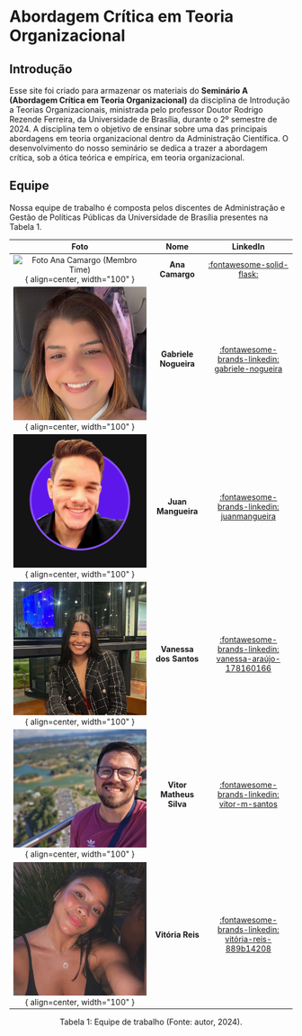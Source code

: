 # **Abordagem Crítica em Teoria Organizacional**

## **Introdução**
Esse site foi criado para armazenar os materiais do **Seminário A (Abordagem Crítica em Teoria Organizacional)** da disciplina de Introdução a Teorias Organizacionais, ministrada pelo professor Doutor Rodrigo Rezende Ferreira, da Universidade de Brasília, durante o 2º semestre de 2024. A disciplina tem o objetivo de ensinar sobre uma das principais abordagens em teoria organizacional dentro da Administração Científica. O desenvolvimento do nosso seminário se dedica a trazer a abordagem crítica, sob a ótica teórica e empírica, em teoria organizacional.

## **Equipe**
Nossa equipe de trabalho é composta pelos discentes de Administração e Gestão de Políticas Públicas da Universidade de Brasília presentes na Tabela 1.

<center>

| Foto        | Nome                                 | LinkedIn |
| :---------: | :----------------------------------: | :----: |
| ![Foto Ana Camargo (Membro Time)](){ align=center, width="100" } | **Ana Camargo** | [:fontawesome-solid-flask: ](https://linkedin.com/in/) |
| ![Foto Gabriele Nogueira (Membro Time)](assets/perfil_gabriele.jpg){ align=center, width="100" } | **Gabriele Nogueira** | [:fontawesome-brands-linkedin: gabriele-nogueira](https://www.linkedin.com/in/gabriele-nogueira) |
| ![Foto Juan Mangueira(Membro Time)](assets/perfil_juan.png){ align=center, width="100" } | **Juan Mangueira** | [:fontawesome-brands-linkedin: juanmangueira](https://linkedin.com/in/juanmangueira) |
| ![Foto Vanessa dos Santos (Membro Time)](assets/perfil_vanessa.jpg){ align=center, width="100" } | **Vanessa dos Santos** | [:fontawesome-brands-linkedin: vanessa-araújo-178160166](https://linkedin.com/in/vanessa-araújo-178160166) |      
| ![Foto Vitor Matheys (Membro Time)](assets/perfil_vitor.jpg){ align=center, width="100" } | **Vitor Matheus Silva** | [:fontawesome-brands-linkedin: vitor-m-santos](https://linkedin.com/in/vitor-m-santos) |
| ![Foto Vitória Reis (Membro Time)](assets/perfil_vitoria.jpg){ align=center, width="100" } | **Vitória Reis** | [:fontawesome-brands-linkedin: vitória-reis-889b14208](https://linkedin.com/in/vitória-reis-889b14208) |

</center>
<div style="text-align: center">
<p> Tabela 1: Equipe de trabalho (Fonte: autor, 2024).</p>
</div>